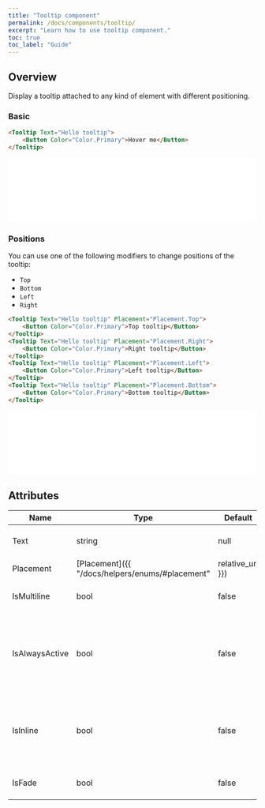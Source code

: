 ```yaml
---
title: "Tooltip component"
permalink: /docs/components/tooltip/
excerpt: "Learn how to use tooltip component."
toc: true
toc_label: "Guide"
---
```


## Overview

Display a tooltip attached to any kind of element with different positioning.

### Basic

```html
<Tooltip Text="Hello tooltip">
    <Button Color="Color.Primary">Hover me</Button>
</Tooltip>
```

<iframe class="frame" src="/examples/tooltip/basic/" frameborder="0" scrolling="no" style="width:100%;height:130px;"></iframe>

### Positions

You can use one of the following modifiers to change positions of the tooltip:

- `Top`
- `Bottom`
- `Left`
- `Right`

```html
<Tooltip Text="Hello tooltip" Placement="Placement.Top">
    <Button Color="Color.Primary">Top tooltip</Button>
</Tooltip>
<Tooltip Text="Hello tooltip" Placement="Placement.Right">
    <Button Color="Color.Primary">Right tooltip</Button>
</Tooltip>
<Tooltip Text="Hello tooltip" Placement="Placement.Left">
    <Button Color="Color.Primary">Left tooltip</Button>
</Tooltip>
<Tooltip Text="Hello tooltip" Placement="Placement.Bottom">
    <Button Color="Color.Primary">Bottom tooltip</Button>
</Tooltip>
```

<iframe class="frame" src="/examples/tooltip/positions/" frameborder="0" scrolling="no" style="width:100%;height:130px;"></iframe>

## Attributes

| Name              | Type                                                               | Default          | Description                                                               |
|-------------------|--------------------------------------------------------------------|------------------|---------------------------------------------------------------------------|
| Text              | string                                                             | null             | Content displayed in the tooltip.                                         |
| Placement         | [Placement]({{ "/docs/helpers/enums/#placement" | relative_url }}) | `Top`            | Position of the tooltip relative to it's component.                       |
| IsMultiline       | bool                                                               | false            | Force the multiline display.                                              |
| IsAlwaysActive    | bool                                                               | false            | Always show tooltip, instead of just when hovering over the element.      |
| IsInline          | bool                                                               | false            | Force inline block instead of trying to detect the element block.         |
| IsFade            | bool                                                               | false            | Controls the fade effect.                                                 |